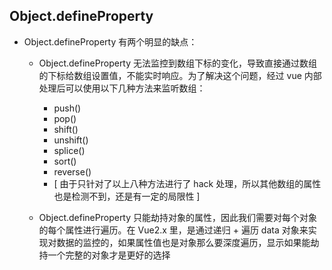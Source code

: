## Object.defineProperty

- Object.defineProperty 有两个明显的缺点：

  - Object.defineProperty 无法监控到数组下标的变化，导致直接通过数组的下标给数组设置值，不能实时响应。为了解决这个问题，经过 vue 内部处理后可以使用以下几种方法来监听数组：

    - push()
    - pop()
    - shift()
    - unshift()
    - splice()
    - sort()
    - reverse()
    - [ 由于只针对了以上八种方法进行了 hack 处理，所以其他数组的属性也是检测不到，还是有一定的局限性 ]

  - Object.defineProperty 只能劫持对象的属性，因此我们需要对每个对象的每个属性进行遍历。在 Vue2.x 里，是通过递归 + 遍历 data 对象来实现对数据的监控的，如果属性值也是对象那么要深度遍历，显示如果能劫持一个完整的对象才是更好的选择
